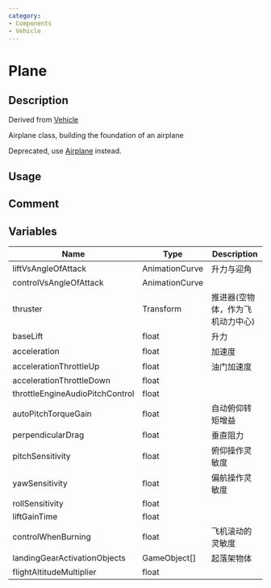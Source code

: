 ```yaml
---
category: 
- Components
- Vehicle
---
```

# Plane

## Description
Derived from [Vehicle](./Vehicle.md)

Airplane class, building the foundation of an airplane

Deprecated, use [Airplane](./Airplane.md) instead.
## Usage

## Comment

## Variables
| Name | Type | Description |
| ----------- | ----------- | ----------- |
| liftVsAngleOfAttack | AnimationCurve | 升力与迎角 |  
| controlVsAngleOfAttack | AnimationCurve |  |  
| thruster | Transform | 推进器(空物体，作为飞机动力中心) |  
| baseLift  | float | 升力 |  
| acceleration  | float | 加速度 |  
| accelerationThrottleUp  | float | 油门加速度 |  
| accelerationThrottleDown  | float |  |  
| throttleEngineAudioPitchControl | float |  |
| autoPitchTorqueGain  | float | 自动俯仰转矩增益 |  
| perpendicularDrag  | float | 垂直阻力 |  
| pitchSensitivity  | float | 俯仰操作灵敏度 |  
| yawSensitivity  | float | 偏航操作灵敏度 |  
| rollSensitivity  | float |  |  
| liftGainTime  | float |  |  
| controlWhenBurning  | float | 飞机滚动的灵敏度 |  
| landingGearActivationObjects | GameObject[] | 起落架物体 |  
| flightAltitudeMultiplier | float |  |
